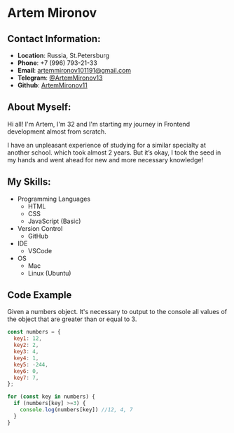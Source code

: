 # Artem Mironov

## Contact Information:

- **Location**: Russia, St.Petersburg
- **Phone**: +7 (996) 793-21-33
- **Email**: artemmironov101191@gmail.com
- **Telegram**: [@ArtemMironov13](https://t.me/artemmironov13)
- **Github**: [ArtemMironov11](https://github.com/ArtemMironov11)

## About Myself:

Hi all!
I'm Artem, I'm 32 and I'm starting my journey in Frontend development almost from scratch.

I have an unpleasant experience of studying for a similar specialty at another school. which took almost 2 years. But it’s okay, I took the seed in my hands and went ahead for new and more necessary knowledge!

## My Skills:

- Programming Languages
   + HTML
   + CSS
   + JavaScript (Basic)
- Version Control
   + GitHub
- IDE
   + VSCode
- OS
   + Mac
   + Linux (Ubuntu)
 
## Code Example

Given a numbers object. It's necessary to output to the console all values ​​of the object that are greater than or equal to 3.

```javascript
const numbers = {
  key1: 12,
  key2: 2,
  key3: 4,
  key4: 1,
  key5: -244,
  key6: 0,
  key7: 7,
};

for (const key in numbers) {
  if (numbers[key] >=3) {
    console.log(numbers[key]) //12, 4, 7
  }
}
```
    
